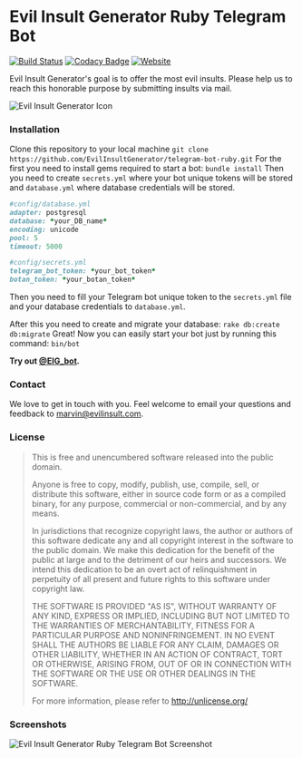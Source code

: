 # Evil Insult Generator Ruby Telegram Bot
[![Build Status](https://travis-ci.org/EvilInsultGenerator/telegram-bot-ruby.svg?branch=master)](https://travis-ci.org/EvilInsultGenerator/telegram-bot-ruby)
[![Codacy Badge](https://api.codacy.com/project/badge/Grade/323a74806cf546b4a8b9c473ed224d2d)](https://www.codacy.com/app/EvilInsultGenerator/telegram-bot-ruby?utm_source=github.com&amp;utm_medium=referral&amp;utm_content=EvilInsultGenerator/telegram-bot-ruby&amp;utm_campaign=Badge_Grade)
[![Website](https://img.shields.io/website-up-down-green-red/https/shields.io.svg)](https://evilinsult.com)

Evil Insult Generator's goal is to offer the most evil insults. Please help us to reach this honorable purpose by submitting insults via mail.

![Evil Insult Generator Icon](https://cloud.githubusercontent.com/assets/22981912/19600664/5521d010-97a6-11e6-9f67-fec931b199d7.png)

### Installation

Clone this repository to your local machine
`git clone https://github.com/EvilInsultGenerator/telegram-bot-ruby.git`
For the first you need to install gems required to start a bot:
`bundle install`
Then you need to create `secrets.yml` where your bot unique tokens will be stored and `database.yml` where database credentials will be stored.
```ruby
#config/database.yml
adapter: postgresql
database: *your_DB_name*
encoding: unicode
pool: 5
timeout: 5000
```
```ruby
#config/secrets.yml
telegram_bot_token: *your_bot_token*
botan_token: *your_botan_token*
```
Then you need to fill your Telegram bot unique token to the `secrets.yml` file and your database credentials to `database.yml`.

After this you need to create and migrate your database:
`rake db:create db:migrate`
Great!
Now you can easily start your bot just by running this command:
`bin/bot`

__Try out [@EIG_bot](https://telegram.me/@EIG_bot).__

### Contact

We love to get in touch with you. Feel welcome to email your questions and feedback to [marvin@evilinsult.com](mailto:marvin@evilinsult.com).

### License
> This is free and unencumbered software released into the public domain.
> 
> Anyone is free to copy, modify, publish, use, compile, sell, or
> distribute this software, either in source code form or as a compiled
> binary, for any purpose, commercial or non-commercial, and by any
> means.
> 
> In jurisdictions that recognize copyright laws, the author or authors
> of this software dedicate any and all copyright interest in the
> software to the public domain. We make this dedication for the benefit
> of the public at large and to the detriment of our heirs and
> successors. We intend this dedication to be an overt act of
> relinquishment in perpetuity of all present and future rights to this
> software under copyright law.
> 
> THE SOFTWARE IS PROVIDED "AS IS", WITHOUT WARRANTY OF ANY KIND,
> EXPRESS OR IMPLIED, INCLUDING BUT NOT LIMITED TO THE WARRANTIES OF
> MERCHANTABILITY, FITNESS FOR A PARTICULAR PURPOSE AND NONINFRINGEMENT.
> IN NO EVENT SHALL THE AUTHORS BE LIABLE FOR ANY CLAIM, DAMAGES OR
> OTHER LIABILITY, WHETHER IN AN ACTION OF CONTRACT, TORT OR OTHERWISE,
> ARISING FROM, OUT OF OR IN CONNECTION WITH THE SOFTWARE OR THE USE OR
> OTHER DEALINGS IN THE SOFTWARE.
> 
> For more information, please refer to <http://unlicense.org/>

### Screenshots
![Evil Insult Generator Ruby Telegram Bot Screenshot](https://cloud.githubusercontent.com/assets/23016876/19629005/3edce1c0-996b-11e6-8beb-d19453826a1c.png)
